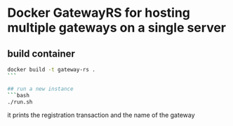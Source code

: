 # Docker GatewayRS for hosting multiple gateways on a single server

## build container

```bash
docker build -t gateway-rs .
``` 

## run a new instance
```bash
./run.sh
```
it prints the registration transaction and the name of the gateway
